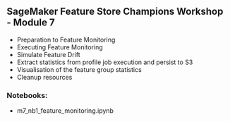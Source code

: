 ## SageMaker Feature Store Champions Workshop - Module 7

* Preparation to Feature Monitoring
* Executing Feature Monitoring
* Simulate Feature Drift
* Extract statistics from profile job execution and persist to S3
* Visualisation of the feature group statistics
* Cleanup resources

### Notebooks:
* m7_nb1_feature_monitoring.ipynb